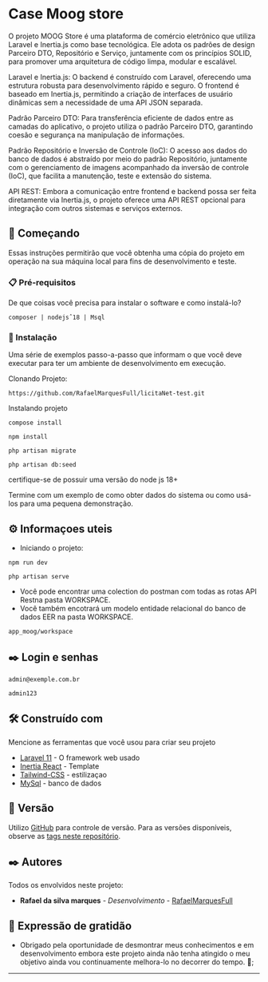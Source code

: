 # Case Moog store


O projeto MOOG Store é uma plataforma de comércio eletrônico que utiliza Laravel e Inertia.js como base tecnológica. Ele adota os padrões de design Parceiro DTO, Repositório e Serviço, juntamente com os princípios SOLID, para promover uma arquitetura de código limpa, modular e escalável.

Laravel e Inertia.js: O backend é construído com Laravel, oferecendo uma estrutura robusta para desenvolvimento rápido e seguro. O frontend é baseado em Inertia.js, permitindo a criação de interfaces de usuário dinâmicas sem a necessidade de uma API JSON separada.

Padrão Parceiro DTO: Para transferência eficiente de dados entre as camadas do aplicativo, o projeto utiliza o padrão Parceiro DTO, garantindo coesão e segurança na manipulação de informações.

Padrão Repositório e Inversão de Controle (IoC): O acesso aos dados do banco de dados é abstraído por meio do padrão Repositório, juntamente com o gerenciamento de imagens acompanhado da inversão de controle (IoC), que facilita a manutenção, teste e extensão do sistema.

API REST: Embora a comunicação entre frontend e backend possa ser feita diretamente via Inertia.js, o projeto oferece uma API REST opcional para integração com outros sistemas e serviços externos.

## 🚀 Começando

Essas instruções permitirão que você obtenha uma cópia do projeto em operação na sua máquina local para fins de desenvolvimento e teste.


### 📋 Pré-requisitos

De que coisas você precisa para instalar o software e como instalá-lo?

```
composer | nodejsˆ18 | Msql
```

### 🔧 Instalação

Uma série de exemplos passo-a-passo que informam o que você deve executar para ter um ambiente de desenvolvimento em execução.

Clonando Projeto:

```
https://github.com/RafaelMarquesFull/licitaNet-test.git
```

Instalando projeto

```
compose install 
```
```
npm install
```
```
php artisan migrate
```
```
php artisan db:seed
```
  certifique-se de possuir uma versão do node js 18+ 

Termine com um exemplo de como obter dados do sistema ou como usá-los para uma pequena demonstração.

## ⚙️ Informaçoes uteis
- Iniciando o projeto:
```
npm run dev
```
```
php artisan serve
```
- Você pode encontrar uma colection do postman com todas as rotas API Restna pasta WORKSPACE.
- Você também encotrará um modelo entidade relacional do banco de dados EER na pasta WORKSPACE.
 


```
app_moog/workspace
```
## ✒️ Login e senhas
```
admin@exemple.com.br
```
```
admin123
```
## 🛠️ Construído com

Mencione as ferramentas que você usou para criar seu projeto

* [Laravel 11](https://laravel.com/docs/11.x/) - O framework web usado
* [Inertia React]() - Template
* [Tailwind-CSS]() - estilizaçao
* [MySql]() - banco de dados

## 📌 Versão

Utilizo [GitHub]() para controle de versão. Para as versões disponíveis, observe as [tags neste repositório](https://github.com/RafaelMarquesFull/licitaNet-test). 

## ✒️ Autores
Todos os envolvidos neste projeto:

* **Rafael da silva marques** - *Desenvolvimento* - [RafaelMarquesFull](https://github.com/RafaelMarquesFull)



## 🎁 Expressão de gratidão

* Obrigado pela oportunidade de desmontrar meus conhecimentos e em desenvolvimento embora este projeto ainda não tenha atingido o meu objetivo ainda vou continuamente melhora-lo no decorrer do tempo. 📢;



---